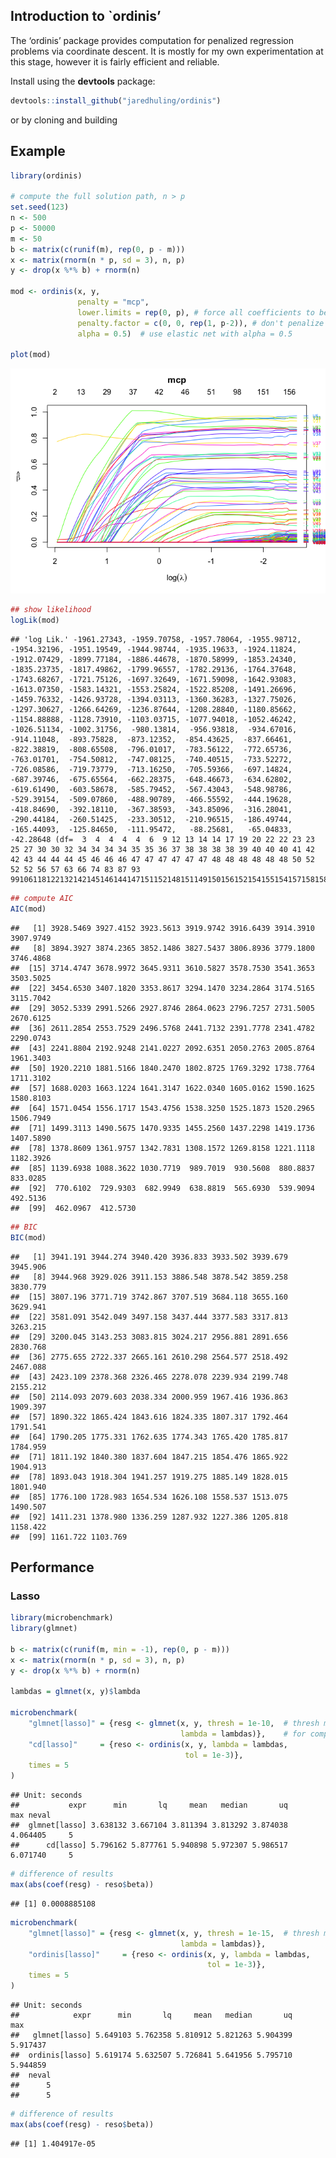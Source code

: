 
## Introduction to \`ordinis’

The ‘ordinis’ package provides computation for penalized regression
problems via coordinate descent. It is mostly for my own experimentation
at this stage, however it is fairly efficient and reliable.

Install using the **devtools** package:

``` r
devtools::install_github("jaredhuling/ordinis")
```

or by cloning and building

## Example

``` r
library(ordinis)

# compute the full solution path, n > p
set.seed(123)
n <- 500
p <- 50000
m <- 50
b <- matrix(c(runif(m), rep(0, p - m)))
x <- matrix(rnorm(n * p, sd = 3), n, p)
y <- drop(x %*% b) + rnorm(n)

mod <- ordinis(x, y, 
               penalty = "mcp",
               lower.limits = rep(0, p), # force all coefficients to be positive
               penalty.factor = c(0, 0, rep(1, p-2)), # don't penalize first two coefficients
               alpha = 0.5)  # use elastic net with alpha = 0.5

plot(mod)
```

![](vignettes/unnamed-chunk-1-1.png)<!-- -->

``` r
## show likelihood
logLik(mod)
```

    ## 'log Lik.' -1961.27343, -1959.70758, -1957.78064, -1955.98712, -1954.32196, -1951.19549, -1944.98744, -1935.19633, -1924.11824, -1912.07429, -1899.77184, -1886.44678, -1870.58999, -1853.24340, -1835.23735, -1817.49862, -1799.96557, -1782.29136, -1764.37648, -1743.68267, -1721.75126, -1697.32649, -1671.59098, -1642.93083, -1613.07350, -1583.14321, -1553.25824, -1522.85208, -1491.26696, -1459.76332, -1426.93728, -1394.03113, -1360.36283, -1327.75026, -1297.30627, -1266.64269, -1236.87644, -1208.28840, -1180.85662, -1154.88888, -1128.73910, -1103.03715, -1077.94018, -1052.46242, -1026.51134, -1002.31756,  -980.13814,  -956.93818,  -934.67016,  -914.11048,  -893.75828,  -873.12352,  -854.43625,  -837.66461,  -822.38819,  -808.65508,  -796.01017,  -783.56122,  -772.65736,  -763.01701,  -754.50812,  -747.08125,  -740.40515,  -733.52272,  -726.08586,  -719.73779,  -713.16250,  -705.59366,  -697.14824,  -687.39746,  -675.65564,  -662.28375,  -648.46673,  -634.62802,  -619.61490,  -603.58678,  -585.79452,  -567.43043,  -548.98786,  -529.39154,  -509.07860,  -488.90789,  -466.55592,  -444.19628,  -418.84690,  -392.18110,  -367.38593,  -343.85096,  -316.28041,  -290.44184,  -260.51425,  -233.30512,  -210.96515,  -186.49744,  -165.44093,  -125.84650,  -111.95472,   -88.25681,   -65.04833,   -42.28648 (df=  3  4  4  4  4  6  9 12 13 14 14 17 19 20 22 22 23 23 25 27 30 30 32 34 34 34 34 35 35 36 37 38 38 38 38 39 40 40 40 41 42 42 43 44 44 44 45 46 46 46 47 47 47 47 47 47 48 48 48 48 48 48 50 52 52 52 56 57 63 66 74 83 87 93 99106118122132142145146144147151152148151149150156152154155154157158158166164)

``` r
## compute AIC
AIC(mod)
```

    ##   [1] 3928.5469 3927.4152 3923.5613 3919.9742 3916.6439 3914.3910 3907.9749
    ##   [8] 3894.3927 3874.2365 3852.1486 3827.5437 3806.8936 3779.1800 3746.4868
    ##  [15] 3714.4747 3678.9972 3645.9311 3610.5827 3578.7530 3541.3653 3503.5025
    ##  [22] 3454.6530 3407.1820 3353.8617 3294.1470 3234.2864 3174.5165 3115.7042
    ##  [29] 3052.5339 2991.5266 2927.8746 2864.0623 2796.7257 2731.5005 2670.6125
    ##  [36] 2611.2854 2553.7529 2496.5768 2441.7132 2391.7778 2341.4782 2290.0743
    ##  [43] 2241.8804 2192.9248 2141.0227 2092.6351 2050.2763 2005.8764 1961.3403
    ##  [50] 1920.2210 1881.5166 1840.2470 1802.8725 1769.3292 1738.7764 1711.3102
    ##  [57] 1688.0203 1663.1224 1641.3147 1622.0340 1605.0162 1590.1625 1580.8103
    ##  [64] 1571.0454 1556.1717 1543.4756 1538.3250 1525.1873 1520.2965 1506.7949
    ##  [71] 1499.3113 1490.5675 1470.9335 1455.2560 1437.2298 1419.1736 1407.5890
    ##  [78] 1378.8609 1361.9757 1342.7831 1308.1572 1269.8158 1221.1118 1182.3926
    ##  [85] 1139.6938 1088.3622 1030.7719  989.7019  930.5608  880.8837  833.0285
    ##  [92]  770.6102  729.9303  682.9949  638.8819  565.6930  539.9094  492.5136
    ##  [99]  462.0967  412.5730

``` r
## BIC
BIC(mod)
```

    ##   [1] 3941.191 3944.274 3940.420 3936.833 3933.502 3939.679 3945.906
    ##   [8] 3944.968 3929.026 3911.153 3886.548 3878.542 3859.258 3830.779
    ##  [15] 3807.196 3771.719 3742.867 3707.519 3684.118 3655.160 3629.941
    ##  [22] 3581.091 3542.049 3497.158 3437.444 3377.583 3317.813 3263.215
    ##  [29] 3200.045 3143.253 3083.815 3024.217 2956.881 2891.656 2830.768
    ##  [36] 2775.655 2722.337 2665.161 2610.298 2564.577 2518.492 2467.088
    ##  [43] 2423.109 2378.368 2326.465 2278.078 2239.934 2199.748 2155.212
    ##  [50] 2114.093 2079.603 2038.334 2000.959 1967.416 1936.863 1909.397
    ##  [57] 1890.322 1865.424 1843.616 1824.335 1807.317 1792.464 1791.541
    ##  [64] 1790.205 1775.331 1762.635 1774.343 1765.420 1785.817 1784.959
    ##  [71] 1811.192 1840.380 1837.604 1847.215 1854.476 1865.922 1904.913
    ##  [78] 1893.043 1918.304 1941.257 1919.275 1885.149 1828.015 1801.940
    ##  [85] 1776.100 1728.983 1654.534 1626.108 1558.537 1513.075 1490.507
    ##  [92] 1411.231 1378.980 1336.259 1287.932 1227.386 1205.818 1158.422
    ##  [99] 1161.722 1103.769

## Performance

### Lasso

``` r
library(microbenchmark)
library(glmnet)

b <- matrix(c(runif(m, min = -1), rep(0, p - m)))
x <- matrix(rnorm(n * p, sd = 3), n, p)
y <- drop(x %*% b) + rnorm(n)

lambdas = glmnet(x, y)$lambda

microbenchmark(
    "glmnet[lasso]" = {resg <- glmnet(x, y, thresh = 1e-10,  # thresh must be very small 
                                      lambda = lambdas)},    # for comparable precision
    "cd[lasso]"     = {reso <- ordinis(x, y, lambda = lambdas, 
                                       tol = 1e-3)},
    times = 5
)
```

    ## Unit: seconds
    ##           expr      min       lq     mean   median       uq      max neval
    ##  glmnet[lasso] 3.638132 3.667104 3.811394 3.813292 3.874038 4.064405     5
    ##      cd[lasso] 5.796162 5.877761 5.940898 5.972307 5.986517 6.071740     5

``` r
# difference of results
max(abs(coef(resg) - reso$beta))
```

    ## [1] 0.0008885108

``` r
microbenchmark(
    "glmnet[lasso]" = {resg <- glmnet(x, y, thresh = 1e-15,  # thresh must be very low for comparable precision
                                      lambda = lambdas)},
    "ordinis[lasso]"     = {reso <- ordinis(x, y, lambda = lambdas, 
                                            tol = 1e-3)},
    times = 5
)
```

    ## Unit: seconds
    ##            expr      min       lq     mean   median       uq      max
    ##   glmnet[lasso] 5.649103 5.762358 5.810912 5.821263 5.904399 5.917437
    ##  ordinis[lasso] 5.619174 5.632507 5.726841 5.641956 5.795710 5.944859
    ##  neval
    ##      5
    ##      5

``` r
# difference of results
max(abs(coef(resg) - reso$beta))
```

    ## [1] 1.404917e-05
